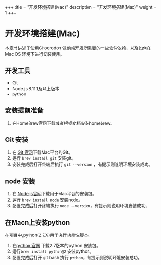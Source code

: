 +++
title = "开发环境搭建(Mac)"
description = "开发环境搭建(Mac)"
weight = 1
+++

# 开发环境搭建(Mac)

本章节讲述了使用Choerodon 做前端开发所需要的一些软件依赖，以及如何在Mac OS 环境下进行安装使用。

## 开发工具

- Git
- Node.js 8.11.1及以上版本
- python

## 安装提前准备

1. 在[HomeBrew官网](https://brew.sh/)下载或者根据文档安装homebrew。

## Git 安装

1. 在 [Git 官网](https://git-scm.com/download/)下载Mac平台的Git。
2. 运行 `brew install git` 安装git。
3. 安装完成后打开终端后执行 `git --version` ，有提示则说明环境安装成功。

## node 安装

1. 在 [Node.js官网](https://nodejs.org/en/download/)下载用于Mac平台的安装包。
2. 运行 `brew install node` 安装node。
3. 配置完成后打开终端执行 `node --version`，有提示则说明环境安装成功。

## 在Macn上安装python

在项目中,python(2.7.X)用于执行功能性脚本。

1. 在[python 官网](https://www.python.org/downloads/release/python-2712/) 下载2.7版本的python 安装包。
2. 运行`brew install python@2` 安装python。
3. 配置完成后打开 git bash 执行 `python`，有提示则说明环境安装成功。
